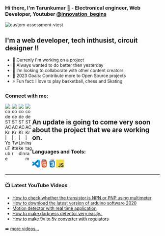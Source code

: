 ### Hi there, I'm Tarunkumar 👋  - Electronical engineer, Web Developer, Youtuber [@innovation_begins](https://www.youtube.com/channel/UCoT3nV-ZoNRVR5GkIJFV-hA "@innovation_begins")

   
![custom-assessment-vtest](https://user-images.githubusercontent.com/61703896/172787087-4bc0a096-51c6-43ea-9d3f-03c1bb10918c.svg)



## I'm a web developer, tech inthusist, circuit designer !!


- 🔭 Currenly i'm working on a project
- 🌱 Always wanted to do better then yesterday
- 👯 I’m looking to collaborate with other content creators
- 🥅 2023 Goals: Contribute more to Open Source projects
- ⚡ Fun fact: I love to play basketball, chess and Skating

### Connect with me:
<a href="https://www.youtube.com/channel/UCoT3nV-ZoNRVR5GkIJFV-hA">
<img align="left" alt="codeSTACKr | YouTube" width="22px" src="https://cdn.jsdelivr.net/npm/simple-icons@v3/icons/youtube.svg" />
</a>
<a href="https://www.instagram.com/tarunveeranki">
<img align="left" alt="codeSTACKr | Twitter" width="22px" src="https://cdn.jsdelivr.net/npm/simple-icons@v3/icons/twitter.svg" />
  </a>
  <a href="https://www.linkedin.com/in/tarun-kumar-947978188">
<img align="left" alt="codeSTACKr | LinkedIn" width="22px" src="https://cdn.jsdelivr.net/npm/simple-icons@v3/icons/linkedin.svg" />
  </a>
<a href="https://www.instagram.com/tarunveeranki">
<img align="left" alt="codeSTACKr | Instagram" width="22px" src="https://cdn.jsdelivr.net/npm/simple-icons@v3/icons/instagram.svg" />
  <a/>
<br />


  ## An update is going to come very soon about the project that we are working on.
### Languages and Tools:

<img align="left" alt="Visual Studio Code" width="26px" src="https://raw.githubusercontent.com/github/explore/80688e429a7d4ef2fca1e82350fe8e3517d3494d/topics/visual-studio-code/visual-studio-code.png" />
<img align="left" alt="HTML5" width="26px" src="https://raw.githubusercontent.com/github/explore/80688e429a7d4ef2fca1e82350fe8e3517d3494d/topics/html/html.png" />
<img align="left" alt="CSS3" width="26px" src="https://raw.githubusercontent.com/github/explore/80688e429a7d4ef2fca1e82350fe8e3517d3494d/topics/css/css.png" />
<img align="left" alt="JavaScript" width="26px" src="https://raw.githubusercontent.com/github/explore/80688e429a7d4ef2fca1e82350fe8e3517d3494d/topics/javascript/javascript.png" />
<!-- [<img align="left" alt="Sass" width="26px" src="https://raw.githubusercontent.com/github/explore/80688e429a7d4ef2fca1e82350fe8e3517d3494d/topics/sass/sass.png" />][cssplaylist]
[<img align="left" alt="JavaScript" width="26px" src="https://raw.githubusercontent.com/github/explore/80688e429a7d4ef2fca1e82350fe8e3517d3494d/topics/javascript/javascript.png" />][jsplaylist]
[<img align="left" alt="React" width="26px" src="https://raw.githubusercontent.com/github/explore/80688e429a7d4ef2fca1e82350fe8e3517d3494d/topics/react/react.png" />][reactplaylist]
[<img align="left" alt="Gatsby" width="26px" src="https://raw.githubusercontent.com/github/explore/e94815998e4e0713912fed477a1f346ec04c3da2/topics/gatsby/gatsby.png" />][webdevplaylist]
[<img align="left" alt="GraphQL" width="26px" src="https://raw.githubusercontent.com/github/explore/80688e429a7d4ef2fca1e82350fe8e3517d3494d/topics/graphql/graphql.png" />][webdevplaylist]
[<img align="left" alt="Node.js" width="26px" src="https://raw.githubusercontent.com/github/explore/80688e429a7d4ef2fca1e82350fe8e3517d3494d/topics/nodejs/nodejs.png" />][webdevplaylist]
[<img align="left" alt="Deno" width="26px" src="https://raw.githubusercontent.com/github/explore/361e2821e2dea67711cde99c9c40ed357061cf27/topics/deno/deno.png" />][webdevplaylist]
[<img align="left" alt="SQL" width="26px" src="https://raw.githubusercontent.com/github/explore/80688e429a7d4ef2fca1e82350fe8e3517d3494d/topics/sql/sql.png" />][webdevplaylist]
[<img align="left" alt="MySQL" width="26px" src="https://raw.githubusercontent.com/github/explore/80688e429a7d4ef2fca1e82350fe8e3517d3494d/topics/mysql/mysql.png" />][webdevplaylist]
[<img align="left" alt="MongoDB" width="26px" src="https://raw.githubusercontent.com/github/explore/80688e429a7d4ef2fca1e82350fe8e3517d3494d/topics/mongodb/mongodb.png" />][webdevplaylist]
[<img align="left" alt="Git" width="26px" src="https://raw.githubusercontent.com/github/explore/80688e429a7d4ef2fca1e82350fe8e3517d3494d/topics/git/git.png" />][webdevplaylist]
[<img align="left" alt="GitHub" width="26px" src="https://raw.githubusercontent.com/github/explore/78df643247d429f6cc873026c0622819ad797942/topics/github/github.png" />][webdevplaylist]
[<img align="left" alt="Terminal" width="26px" src="https://raw.githubusercontent.com/github/explore/80688e429a7d4ef2fca1e82350fe8e3517d3494d/topics/terminal/terminal.png" />][webdevplaylist] -->

<br />
<br />

---

### 📺 Latest YouTube Videos

<!-- YOUTUBE:START -->

- [ How to check whether the transistor is NPN or PNP using multimeter](https://www.youtube.com/watch?v=5sWwIh_fX2o)
- [ How to download the latest version of arduino software 2020 ](https://www.youtube.com/watch?v=SI-ZSg9z4ug)
- [ Motion detector with real time application](https://www.youtube.com/watch?v=9oTwFQnXbQ4)
- [How to make darkness detector very easily..](https://www.youtube.com/watch?v=QqmhZSxIGTY&t=54s)
- [How to make 9v to 5v converter with regulators](https://www.youtube.com/watch?v=mdFoUgF4Btk)
<!-- YOUTUBE:END -->

➡️ [more videos...](https://www.youtube.com/channel/UCoT3nV-ZoNRVR5GkIJFV-hA/featured)


[youtube]: https://www.youtube.com/channel/UCoT3nV-ZoNRVR5GkIJFV-hA
